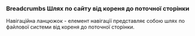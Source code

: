 
<meta http-equiv="Content-Type" content="text/html; charset=utf-8">
<h3>Breadcrumbs Шлях по сайту від кореня до поточної сторінки</h3>
Навігаційна ланцюжок - елемент навігації представляє собою шлях по файлової системи від кореня до поточної сторінки.
